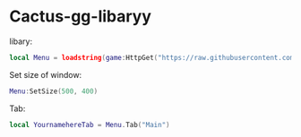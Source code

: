 # Cactus-gg-libaryy
libary:

```lua
local Menu = loadstring(game:HttpGet("https://raw.githubusercontent.com/khenn791/library/refs/heads/main/cuh.txt",true))()
```



Set size of window:
```lua
Menu:SetSize(500, 400)
```
Tab:
```lua
local YournamehereTab = Menu.Tab("Main")
